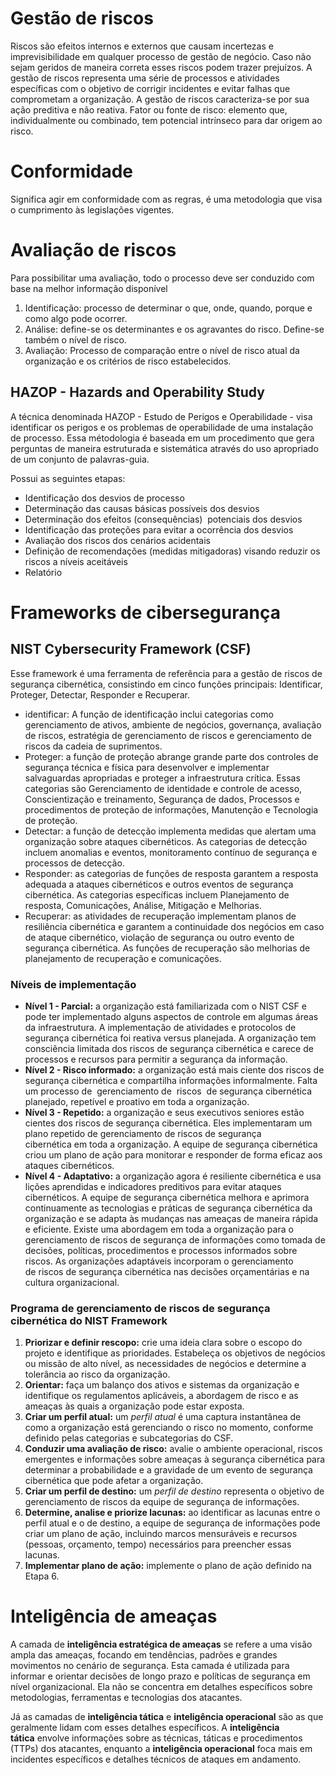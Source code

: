 # Gestão de riscos

Riscos são efeitos internos e externos que causam incertezas e imprevisibilidade em qualquer processo de gestão de negócio. Caso não sejam geridos de maneira correta esses riscos podem trazer prejuízos.
A gestão de riscos representa uma série de processos e atividades específicas com o objetivo de corrigir incidentes e evitar falhas que comprometam a organização. A gestão de riscos caracteriza-se por sua ação preditiva e não reativa.
Fator ou fonte de risco: elemento que, individualmente ou combinado, tem potencial intrínseco para dar origem ao risco.
# Conformidade
Significa agir em conformidade com as regras, é uma metodologia que visa o cumprimento às legislações vigentes. 
# Avaliação de riscos
Para possibilitar uma avaliação, todo o processo deve ser conduzido com base na melhor informação disponível
1. Identificação: processo de determinar o que, onde, quando, porque e como algo pode ocorrer.
2. Análise: define-se os determinantes e os agravantes do risco. Define-se também o nível de risco.
3. Avaliação: Processo de comparação entre o nível de risco atual da organização e os critérios de risco estabelecidos.

  

## HAZOP - Hazards and Operability Study

A técnica denominada HAZOP - Estudo de Perigos e Operabilidade - visa identificar os perigos e os problemas de operabilidade de uma instalação de processo. Essa métodologia é baseada em um procedimento que gera perguntas de maneira estruturada e sistemática através do uso apropriado de um conjunto de palavras-guia.

Possui as seguintes etapas:
- Identificação dos desvios de processo
- Determinação das causas básicas possíveis dos desvios
- Determinação dos efeitos (consequências)  potenciais dos desvios
- Identificação das proteções para evitar a ocorrência dos desvios
- Avaliação dos riscos dos cenários acidentais
- Definição de recomendações (medidas mitigadoras) visando reduzir os riscos a níveis aceitáveis
- Relatório

# Frameworks de cibersegurança

## NIST Cybersecurity Framework (CSF)

Esse framework é uma ferramenta de referência para a gestão de riscos de segurança cibernética, consistindo em cinco funções principais: Identificar, Proteger, Detectar, Responder e Recuperar.
- identificar: A função de identificação inclui categorias como gerenciamento de ativos, ambiente de negócios, governança, avaliação de riscos, estratégia de gerenciamento de riscos e gerenciamento de riscos da cadeia de suprimentos.
- Proteger: a função de proteção abrange grande parte dos controles de segurança técnica e física para desenvolver e implementar salvaguardas apropriadas e proteger a infraestrutura crítica. Essas categorias são Gerenciamento de identidade e controle de acesso, Conscientização e treinamento, Segurança de dados, Processos e procedimentos de proteção de informações, Manutenção e Tecnologia de proteção.
- Detectar: a função de detecção implementa medidas que alertam uma organização sobre ataques cibernéticos. As categorias de detecção incluem anomalias e eventos, monitoramento contínuo de segurança e processos de detecção.
- Responder: as categorias de funções de resposta garantem a resposta adequada a ataques cibernéticos e outros eventos de segurança cibernética. As categorias específicas incluem Planejamento de resposta, Comunicações, Análise, Mitigação e Melhorias.
- Recuperar: as atividades de recuperação implementam planos de resiliência cibernética e garantem a continuidade dos negócios em caso de ataque cibernético, violação de segurança ou outro evento de segurança cibernética. As funções de recuperação são melhorias de planejamento de recuperação e comunicações.

### Níveis de implementação
- **Nível 1 - Parcial:** a organização está familiarizada com o NIST CSF e pode ter implementado alguns aspectos de controle em algumas áreas da infraestrutura. A implementação de atividades e protocolos de segurança cibernética foi reativa versus planejada. A organização tem consciência limitada dos riscos de segurança cibernética e carece de processos e recursos para permitir a segurança da informação.
- **Nível 2 - Risco informado:** a organização está mais ciente dos riscos de segurança cibernética e compartilha informações informalmente. Falta um processo de  gerenciamento de  riscos  de segurança cibernética planejado, repetível e proativo em toda a organização.
- **Nível 3 - Repetido:** a organização e seus executivos seniores estão cientes dos riscos de segurança cibernética. Eles implementaram um plano repetido de gerenciamento de riscos de segurança cibernética em toda a organização. A equipe de segurança cibernética criou um plano de ação para monitorar e responder de forma eficaz aos ataques cibernéticos.
- **Nível 4 - Adaptativo:** a organização agora é resiliente cibernética e usa lições aprendidas e indicadores preditivos para evitar ataques cibernéticos. A equipe de segurança cibernética melhora e aprimora continuamente as tecnologias e práticas de segurança cibernética da organização e se adapta às mudanças nas ameaças de maneira rápida e eficiente. Existe uma abordagem em toda a organização para o gerenciamento de riscos de segurança de informações como tomada de decisões, políticas, procedimentos e processos informados sobre riscos. As organizações adaptáveis incorporam o gerenciamento de riscos de segurança cibernética nas decisões orçamentárias e na cultura organizacional.

### Programa de gerenciamento de riscos de segurança cibernética do NIST Framework

1. **Priorizar e definir rescopo:** crie uma ideia clara sobre o escopo do projeto e identifique as prioridades. Estabeleça os objetivos de negócios ou missão de alto nível, as necessidades de negócios e determine a tolerância ao risco da organização. 
2. **Orientar:** faça um balanço dos ativos e sistemas da organização e identifique os regulamentos aplicáveis, a abordagem de risco e as ameaças às quais a organização pode estar exposta.  
3. **Criar um perfil atual:** um _perfil atual_ é uma captura instantânea de como a organização está gerenciando o risco no momento, conforme definido pelas categorias e subcategorias do CSF.  
4. **Conduzir uma avaliação de risco:** avalie o ambiente operacional, riscos emergentes e informações sobre ameaças à segurança cibernética para determinar a probabilidade e a gravidade de um evento de segurança cibernética que pode afetar a organização.  
5. **Criar um perfil de destino:** um _perfil de destino_ representa o objetivo de gerenciamento de riscos da equipe de segurança de informações.  
6. **Determine, analise e priorize lacunas:** ao identificar as lacunas entre o perfil atual e o de destino, a equipe de segurança de informações pode criar um plano de ação, incluindo marcos mensuráveis e recursos (pessoas, orçamento, tempo) necessários para preencher essas lacunas.  
7. **Implementar plano de ação:** implemente o plano de ação definido na Etapa 6.

# Inteligência de ameaças

A camada de **inteligência estratégica de ameaças** se refere a uma visão ampla das ameaças, focando em tendências, padrões e grandes movimentos no cenário de segurança. Esta camada é utilizada para informar e orientar decisões de longo prazo e políticas de segurança em nível organizacional. Ela não se concentra em detalhes específicos sobre metodologias, ferramentas e tecnologias dos atacantes.

Já as camadas de **inteligência tática** e **inteligência operacional** são as que geralmente lidam com esses detalhes específicos. A **inteligência tática** envolve informações sobre as técnicas, táticas e procedimentos (TTPs) dos atacantes, enquanto a **inteligência operacional** foca mais em incidentes específicos e detalhes técnicos de ataques em andamento.